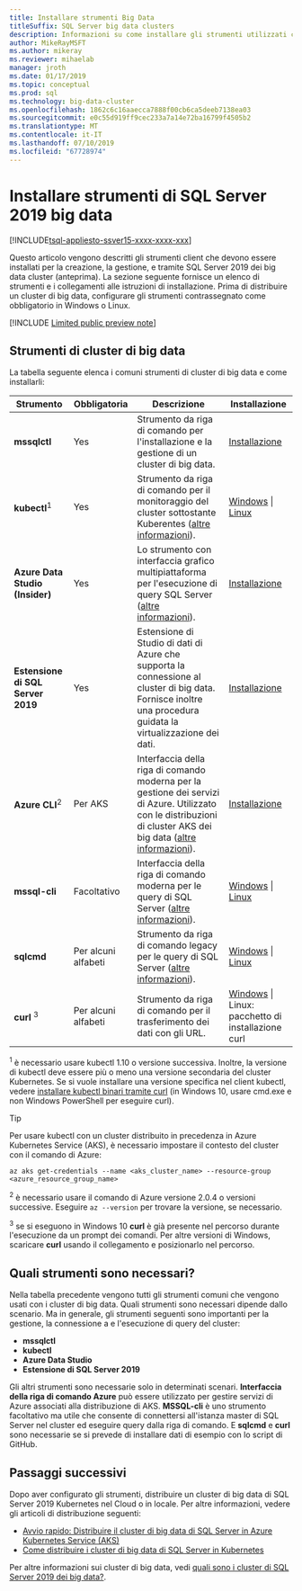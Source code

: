 ```yaml
---
title: Installare strumenti Big Data
titleSuffix: SQL Server big data clusters
description: Informazioni su come installare gli strumenti utilizzati con i cluster di big data di SQL Server 2019 (anteprima).
author: MikeRayMSFT
ms.author: mikeray
ms.reviewer: mihaelab
manager: jroth
ms.date: 01/17/2019
ms.topic: conceptual
ms.prod: sql
ms.technology: big-data-cluster
ms.openlocfilehash: 1862c6c16aaecca7888f00cb6ca5deeb7138ea03
ms.sourcegitcommit: e0c55d919ff9cec233a7a14e72ba16799f4505b2
ms.translationtype: MT
ms.contentlocale: it-IT
ms.lasthandoff: 07/10/2019
ms.locfileid: "67728974"
---
```

# <a name="install-sql-server-2019-big-data-tools"></a>Installare strumenti di SQL Server 2019 big data

[!INCLUDE[tsql-appliesto-ssver15-xxxx-xxxx-xxx](../includes/tsql-appliesto-ssver15-xxxx-xxxx-xxx.md)]

Questo articolo vengono descritti gli strumenti client che devono essere installati per la creazione, la gestione, e tramite SQL Server 2019 dei big data cluster (anteprima). La sezione seguente fornisce un elenco di strumenti e i collegamenti alle istruzioni di installazione. Prima di distribuire un cluster di big data, configurare gli strumenti contrassegnato come obbligatorio in Windows o Linux.

[!INCLUDE [Limited public preview note](../includes/big-data-cluster-preview-note.md)]

## <a name="big-data-cluster-tools"></a>Strumenti di cluster di big data

La tabella seguente elenca i comuni strumenti di cluster di big data e come installarli:

| Strumento | Obbligatoria | Descrizione | Installazione |
|---|---|---|---|
| **mssqlctl** | Yes | Strumento da riga di comando per l'installazione e la gestione di un cluster di big data. | [Installazione](deploy-install-mssqlctl.md) |
| **kubectl**<sup>1</sup> | Yes | Strumento da riga di comando per il monitoraggio del cluster sottostante Kuberentes ([altre informazioni](https://kubernetes.io/docs/tasks/tools/install-kubectl/)). | [Windows](https://kubernetes.io/docs/tasks/tools/install-kubectl/#install-with-powershell-from-psgallery) \| [Linux](https://kubernetes.io/docs/tasks/tools/install-kubectl/#install-kubectl-binary-using-native-package-management) |
| **Azure Data Studio (Insider)** | Yes | Lo strumento con interfaccia grafico multipiattaforma per l'esecuzione di query SQL Server ([altre informazioni](https://docs.microsoft.com/sql/azure-data-studio/what-is?view=sql-server-ver15)). | [Installazione](https://aka.ms/azdata-insiders) |
| **Estensione di SQL Server 2019** | Yes | Estensione di Studio di dati di Azure che supporta la connessione al cluster di big data. Fornisce inoltre una procedura guidata la virtualizzazione dei dati. | [Installazione](../azure-data-studio/sql-server-2019-extension.md) |
| **Azure CLI**<sup>2</sup> | Per AKS | Interfaccia della riga di comando moderna per la gestione dei servizi di Azure. Utilizzato con le distribuzioni di cluster AKS dei big data ([altre informazioni](https://docs.microsoft.com/cli/azure/?view=azure-cli-latest)). | [Installazione](https://docs.microsoft.com/cli/azure/install-azure-cli?view=azure-cli-latest) |
| **mssql-cli** | Facoltativo | Interfaccia della riga di comando moderna per le query di SQL Server ([altre informazioni](https://github.com/dbcli/mssql-cli/blob/master/README.rst)). | [Windows](https://github.com/dbcli/mssql-cli/blob/master/doc/installation/windows.md) \| [Linux](https://github.com/dbcli/mssql-cli/blob/master/doc/installation/linux.md) |
| **sqlcmd** | Per alcuni alfabeti | Strumento da riga di comando legacy per le query di SQL Server ([altre informazioni](https://docs.microsoft.com/sql/tools/sqlcmd-utility?view=sql-server-ver15)). | [Windows](https://www.microsoft.com/download/details.aspx?id=36433) \| [Linux](../linux/sql-server-linux-setup-tools.md) |
| **curl** <sup>3</sup> | Per alcuni alfabeti | Strumento da riga di comando per il trasferimento dei dati con gli URL. | [Windows](https://curl.haxx.se/windows/) \| Linux: pacchetto di installazione curl |

<sup>1</sup> è necessario usare kubectl 1.10 o versione successiva. Inoltre, la versione di kubectl deve essere più o meno una versione secondaria del cluster Kubernetes. Se si vuole installare una versione specifica nel client kubectl, vedere [installare kubectl binari tramite curl](https://kubernetes.io/docs/tasks/tools/install-kubectl/#install-kubectl-binary-using-curl) (in Windows 10, usare cmd.exe e non Windows PowerShell per eseguire curl). 

> [!TIP]
> Per usare kubectl con un cluster distribuito in precedenza in Azure Kubernetes Service (AKS), è necessario impostare il contesto del cluster con il comando di Azure:
>
>    ```azurecli
>    az aks get-credentials --name <aks_cluster_name> --resource-group <azure_resource_group_name>
>    ```

<sup>2</sup> è necessario usare il comando di Azure versione 2.0.4 o versioni successive. Eseguire `az --version` per trovare la versione, se necessario.

<sup>3</sup> se si eseguono in Windows 10 **curl** è già presente nel percorso durante l'esecuzione da un prompt dei comandi. Per altre versioni di Windows, scaricare **curl** usando il collegamento e posizionarlo nel percorso.

## <a name="which-tools-are-required"></a>Quali strumenti sono necessari?

Nella tabella precedente vengono tutti gli strumenti comuni che vengono usati con i cluster di big data. Quali strumenti sono necessari dipende dallo scenario. Ma in generale, gli strumenti seguenti sono importanti per la gestione, la connessione a e l'esecuzione di query del cluster:

- **mssqlctl**
- **kubectl**
- **Azure Data Studio**
- **Estensione di SQL Server 2019**

Gli altri strumenti sono necessarie solo in determinati scenari. **Interfaccia della riga di comando Azure** può essere utilizzato per gestire servizi di Azure associati alla distribuzione di AKS. **MSSQL-cli** è uno strumento facoltativo ma utile che consente di connettersi all'istanza master di SQL Server nel cluster ed eseguire query dalla riga di comando. E **sqlcmd** e **curl** sono necessarie se si prevede di installare dati di esempio con lo script di GitHub.

## <a name="next-steps"></a>Passaggi successivi

Dopo aver configurato gli strumenti, distribuire un cluster di big data di SQL Server 2019 Kubernetes nel Cloud o in locale. Per altre informazioni, vedere gli articoli di distribuzione seguenti:

- [Avvio rapido: Distribuire il cluster di big data di SQL Server in Azure Kubernetes Service (AKS)](quickstart-big-data-cluster-deploy.md)
- [Come distribuire i cluster di big data di SQL Server in Kubernetes](deployment-guidance.md)

Per altre informazioni sui cluster di big data, vedi [quali sono i cluster di SQL Server 2019 dei big data?](big-data-cluster-overview.md).
